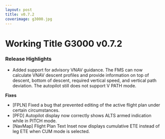 ```yaml
---
layout: post
title: v0.7.2
coverimage: g3000.jpg
---
```

# Working Title G3000 v0.7.2

### Release Highlights
- Added support for advisory VNAV guidance. The FMS can now calculate VNAV descent profiles and provide information on top of descent, bottom of descent, required vertical speed, and vertical path deviation. The autopilot still does not support V PATH mode.

**Fixes**
- \[FPLN\] Fixed a bug that prevented editing of the active flight plan under certain circumstances.
- \[PFD\] Autopilot display now correctly shows ALTS armed indication while in PITCH mode.
- \[NavMap\] Flight Plan Text Inset now displays cumulative ETE instead of leg ETE when CUM mode is selected.